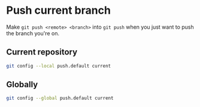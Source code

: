 [
  id: git-push-to-current
  tags:
  locations:
]: #

# Push current branch

Make ``git push <remote> <branch>`` into ``git push`` when you just want to push the branch you're on.

## Current repository
````bash
git config --local push.default current
````

## Globally
````bash
git config --global push.default current
````
